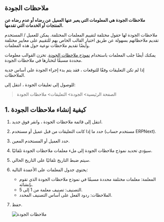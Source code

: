 ## ملاحظات الجودة

**ملاحظات الجودة هي المعلومات التي يعبر عنها العميل عن رضاه أو عدم رضاه عن المنتجات أو الخدمات التي تقدمها.**

ملاحظات الجودة لها حقول مختلفة لتقييم المعلمات المختلفة. يمكن للعميل / المستخدم تقديم ملاحظاتهم بسهولة عن طريق اختيار القالب الخاص بهم للتقييم على معايير مختلفة وأيضًا تقديم ملاحظات نوعية حول هذه المعلمات.

يمكنك أيضًا جلب المعلمات باستخدام [نموذج ملاحظات الجودة](https://docs.erpnext.com/docs/v13/user/manual/en/quality-management/quality-feedback-template). تخزن القوالب معلومات محددة مسبقًا لتختارها في ملاحظات الجودة.

إذا لم تكن التعليقات وفقًا للتوقعات ، فقد يتم بدء إجراء الجودة على أساس جدية الملاحظات.

للوصول إلى تعليقات الجودة ، انتقل إلى:

> الصفحة الرئيسية> الجودة> التعليقات> ملاحظات الجودة

## 1. كيفية إنشاء ملاحظات الجودة

1. انتقل إلى قائمة ملاحظات الجودة ، وانقر فوق جديد.
2. حدد ما إذا كانت التعليقات من قبل عميل أو مستخدم (مستخدم حساب ERPNext).
3. حدد العميل أو المستخدم المعين.
4. سيؤدي تحديد نموذج ملاحظات الجودة إلى ملء معلمات ملاحظات الجودة تلقائيًا.
5. سيتم ضبط التاريخ تلقائيًا على التاريخ الحالي.
6. يحتوي جدول المعلمات على الأعمدة التالية:
    
    * المعلمة: معلمات مختلفة محددة مسبقًا في نموذج ملاحظات الجودة الذي تقوم بإنشائه.
    * التصنيف: تصنيف معلمة من 1 إلى 5.
    * الملاحظات: ردود الفعل على أساس التصنيف المحدد.
7. حفظ.
    
    ![ملاحظات الجودة](https://docs.erpnext.com/files/quality-feedback.gif)